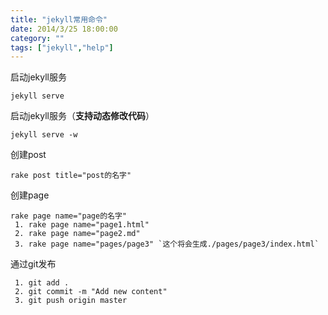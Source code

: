 ```yaml
---
title: "jekyll常用命令"
date: 2014/3/25 18:00:00
category: ""
tags: ["jekyll","help"]
---
```

启动jekyll服务

	jekyll serve

启动jekyll服务（**支持动态修改代码**）

	jekyll serve -w

创建post

	rake post title="post的名字"

创建page

	rake page name="page的名字"
	 1. rake page name="page1.html"
	 2. rake page name="page2.md"
	 3. rake page name="pages/page3" `这个将会生成./pages/page3/index.html`


通过git发布

	 1. git add .
	 2. git commit -m "Add new content"
	 3. git push origin master
